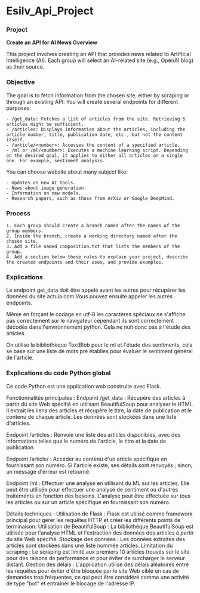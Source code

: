 # Esilv_Api_Project

### Project
**Create an API for AI News Overview**

This project involves creating an API that provides news related to Artificial Intelligence (AI). Each group will select an AI-related site (e.g., OpenAI blog) as their source.

### Objective

The goal is to fetch information from the chosen site, either by scraping or through an existing API. You will create several endpoints for different purposes:

    - /get_data: Fetches a list of articles from the site. Retrieving 5 articles might be sufficient.
    - /articles: Displays information about the articles, including the article number, title, publication date, etc., but not the content itself.
    - /article/<number>: Accesses the content of a specified article.
    - /ml or /ml/<number>: Executes a machine learning script. Depending on the desired goal, it applies to either all articles or a single one. For example, sentiment analysis.

You can choose website about many subject like:

    - Updates on new AI tools.
    - News about image generation.
    - Information on new models.
    - Research papers, such as those from ArXiv or Google DeepMind.

### Process

    1. Each group should create a branch named after the names of the group members.
    2. Inside the branch, create a working directory named after the chosen site.
    3. Add a file named composition.txt that lists the members of the group.
    4. Add a section below these rules to explain your project, describe the created endpoints and their uses, and provide examples.


### Explications

Le endpoint get_data doit être appelé avant les autres pour récupérer les données du site actuia.com
Vous pouvez ensuite appeler les autres endpoints.

Même en forçant le codage en utf-8 les caractères spéciaux ne s'affiche pas correctement sur le navigateur cependant ils sont correctement décodés dans l'environnement python.
Cela ne nuit donc pas à l'étude des articles. 

On  utilise la bibliothèque TextBlob pour le ml et l'étude des sentiments, cela se base sur une liste de mots pré établies pour évaluer le sentiment général de l'article. 


### Explications du code Python global

Ce code Python est une application web construite avec Flask.

Fonctionnalités principales :
Endpoint /get_data : Récupère des articles à partir du site Web spécifié en utilisant BeautifulSoup pour analyser le HTML. Il extrait les liens des articles et récupère le titre, la date de publication et le contenu de chaque article. Les données sont stockées dans une liste d'articles.

Endpoint /articles : Renvoie une liste des articles disponibles, avec des informations telles que le numéro de l'article, le titre et la date de publication.

Endpoint /article/<number> : Accéder au contenu d'un article spécifique en fournissant son numéro. Si l'article existe, ses détails sont renvoyés ; sinon, un message d'erreur est retourné.

Endpoint /ml : Effectuer une analyse en utilisant du ML sur les articles. Elle peut être utilisée pour effectuer une analyse de sentiment ou d'autres traitements en fonction des besoins. L'analyse peut être effectuée sur tous les articles ou sur un article spécifique en fournissant son numéro.


Détails techniques :
Utilisation de Flask : Flask est utilisé comme framework principal pour gérer les requêtes HTTP et créer les différents points de terminaison.
Utilisation de BeautifulSoup : La bibliothèque BeautifulSoup est utilisée pour l'analyse HTML et l'extraction des données des articles à partir du site Web spécifié.
Stockage des données : Les données extraites des articles sont stockées dans une liste nommée articles.
Limitation du scraping : Le scraping est limité aux premiers 10 articles trouvés sur le site pour des raisons de performance et pour éviter de surcharger le serveur distant.
Gestion des délais : L'application utilise des délais aléatoires entre les requêtes pour éviter d'être bloquée par le site Web cible en cas de demandes trop fréquentes, ce qui peut être considéré comme une activité de type "bot" et entraîner le blocage de l'adresse IP.
